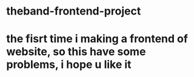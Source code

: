 # theband-frontend-project
# the fisrt time i making a frontend of website, so this have some problems, i hope u like it
